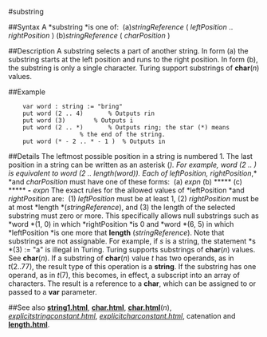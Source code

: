 
#substring

##Syntax
A *substring *is one of:
 (a)*stringReference* ( *leftPosition* .. *rightPosition* ) (b)*stringReference* ( *charPosition* )

##Description
A substring selects a part of another string. In form (a) the substring starts at the left position and runs to the right position. In form (b), the substring is only a single character. Turing support substrings of **char**(*n*) values.

##Example

        var word : string := "bring"
        put word (2 .. 4)       % Outputs rin
        put word (3)        % Outputs i
        put word (2 .. *)       % Outputs ring; the star (*) means
                        % the end of the string.
        put word (* - 2 .. * - 1 )  % Outputs in
##Details
The leftmost possible position in a string is numbered 1. The last position in a string can be written as an asterisk (*). For example, *word* (2 .. *) is equivalent to *word* (2 .. *length*(*word*)).
Each of *leftPosition*,* rightPosition*,* *and *charPosition* must have one of these forms:
 (a) *expn* (b) ***** (c) ***** **-** *expn*
The exact rules for the allowed values of *leftPosition *and *rightPosition* are:
 (1) *leftPosition* must be at least 1, (2) *rightPosition* must be at most *length *(*stringReference*), and (3) the length of the selected substring must zero or more.
This specifically allows null substrings such as *word *(1, 0) in which *rightPosition *is 0 and *word *(6, 5) in which *leftPosition *is one more that **length** (*stringReference*).
Note that substrings are not assignable. For example, if *s* is a string, the statement *s *(3) := "a" is illegal in Turing.
Turing supports substrings of **char**(*n*) values. See **char**(*n*). If a substring of **char**(*n*) value *t* has two operands, as in *t*(2..77), the result type of this operation is a **string**. If the substring has one operand, as in *t*(7), this becomes, in effect,  a subscript into an array of characters. The result is a reference to a **char**, which can be assigned to or passed to a **var** parameter.

##See also
**[string1.html](string)**, **[char.html](char)**, **[char.html](char)**(*n*), *[explicitstringconstant.html](explicitStringConstant)*, *[explicitcharconstant.html](explicitCharConstant)*, catenation and **[length.html](length)**.
